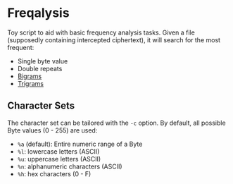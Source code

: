 # Freqalysis
Toy script to aid with basic frequency analysis tasks.
Given a file (supposedly containing intercepted ciphertext),
it will search for the most frequent:

* Single byte value
* Double repeats
* [Bigrams](https://en.wikipedia.org/wiki/Bigram)
* [Trigrams](https://en.wikipedia.org/wiki/Trigram)

## Character Sets
The character set can be tailored with the `-c` option. By default, all
possible Byte values (0 - 255) are used:

* `%a` (default): Entire numeric range of a Byte
* `%l`: lowercase letters (ASCII)
* `%u`: uppercase letters (ASCII)
* `%n`: alphanumeric characters (ASCII)
* `%h`: hex characters (0 - F)
